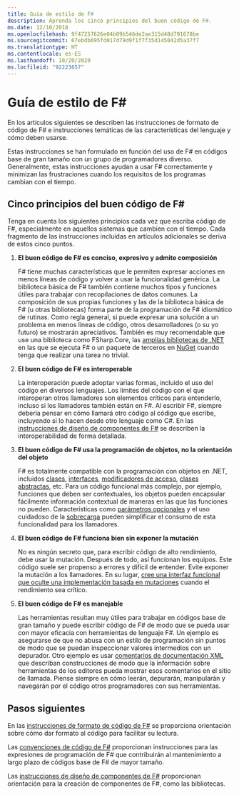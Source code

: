 ```yaml
---
title: Guía de estilo de F#
description: Aprenda los cinco principios del buen código de F#.
ms.date: 12/10/2018
ms.openlocfilehash: 9f47257626e04b09b546de2ae315d48d791678be
ms.sourcegitcommit: 67ebdb695fd017d79d9f1f7f35d145042d5a37f7
ms.translationtype: HT
ms.contentlocale: es-ES
ms.lasthandoff: 10/20/2020
ms.locfileid: "92223657"
---
```

# <a name="f-style-guide"></a>Guía de estilo de F#

En los artículos siguientes se describen las instrucciones de formato de código de F# e instrucciones temáticas de las características del lenguaje y cómo deben usarse.

Estas instrucciones se han formulado en función del uso de F# en códigos base de gran tamaño con un grupo de programadores diverso. Generalmente, estas instrucciones ayudan a usar F# correctamente y minimizan las frustraciones cuando los requisitos de los programas cambian con el tiempo.

## <a name="five-principles-of-good-f-code"></a>Cinco principios del buen código de F#

Tenga en cuenta los siguientes principios cada vez que escriba código de F#, especialmente en aquellos sistemas que cambien con el tiempo. Cada fragmento de las instrucciones incluidas en artículos adicionales se deriva de estos cinco puntos.

1. **El buen código de F# es conciso, expresivo y admite composición**

    F# tiene muchas características que le permiten expresar acciones en menos líneas de código y volver a usar la funcionalidad genérica. La biblioteca básica de F# también contiene muchos tipos y funciones útiles para trabajar con recopilaciones de datos comunes. La composición de sus propias funciones y las de la biblioteca básica de F# (u otras bibliotecas) forma parte de la programación de F# idiomático de rutinas. Como regla general, si puede expresar una solución a un problema en menos líneas de código, otros desarrolladores (o su yo futuro) se mostrarán apreciativos. También es muy recomendable que use una biblioteca como FSharp.Core, las [amplias bibliotecas de .NET](../../../api/index.md) en las que se ejecuta F# o un paquete de terceros en [NuGet](https://www.nuget.org/) cuando tenga que realizar una tarea no trivial.

2. **El buen código de F# es interoperable**

    La interoperación puede adoptar varias formas, incluido el uso del código en diversos lenguajes. Los límites del código con el que interoperan otros llamadores son elementos críticos para entenderlo, incluso si los llamadores también están en F#. Al escribir F#, siempre debería pensar en cómo llamará otro código al código que escribe, incluyendo si lo hacen desde otro lenguaje como C#. En las [instrucciones de diseño de componentes de F#](component-design-guidelines.md) se describen la interoperabilidad de forma detallada.

3. **El buen código de F# usa la programación de objetos, no la orientación del objeto**

    F# es totalmente compatible con la programación con objetos en .NET, incluidos [clases](../language-reference/classes.md), [interfaces](../language-reference/interfaces.md), [modificadores de acceso](../language-reference/access-control.md), [clases abstractas](../language-reference/abstract-classes.md), etc. Para un código funcional más complejo, por ejemplo, funciones que deben ser contextuales, los objetos pueden encapsular fácilmente información contextual de maneras en las que las funciones no pueden. Características como [parámetros opcionales](../language-reference/members/methods.md#optional-arguments) y el uso cuidadoso de la [sobrecarga](../language-reference/members/methods.md#overloaded-methods) pueden simplificar el consumo de esta funcionalidad para los llamadores.

4. **El buen código de F# funciona bien sin exponer la mutación**

    No es ningún secreto que, para escribir código de alto rendimiento, debe usar la mutación. Después de todo, así funcionan los equipos. Este código suele ser propenso a errores y difícil de entender. Evite exponer la mutación a los llamadores. En su lugar, [cree una interfaz funcional que oculte una implementación basada en mutaciones](conventions.md#performance) cuando el rendimiento sea crítico.

5. **El buen código de F# es manejable**

    Las herramientas resultan muy útiles para trabajar en códigos base de gran tamaño y puede escribir código de F# de modo que se pueda usar con mayor eficacia con herramientas de lenguaje F#. Un ejemplo es asegurarse de que no abusa con un estilo de programación sin puntos de modo que se puedan inspeccionar valores intermedios con un depurador. Otro ejemplo es usar [comentarios de documentación XML](../language-reference/xml-documentation.md) que describan construcciones de modo que la información sobre herramientas de los editores pueda mostrar esos comentarios en el sitio de llamada. Piense siempre en cómo leerán, depurarán, manipularán y navegarán por el código otros programadores con sus herramientas.

## <a name="next-steps"></a>Pasos siguientes

En las [instrucciones de formato de código de F#](formatting.md) se proporciona orientación sobre cómo dar formato al código para facilitar su lectura.

Las [convenciones de código de F#](conventions.md) proporcionan instrucciones para las expresiones de programación de F# que contribuirán al mantenimiento a largo plazo de códigos base de F# de mayor tamaño.

Las [instrucciones de diseño de componentes de F#](component-design-guidelines.md) proporcionan orientación para la creación de componentes de F#, como las bibliotecas.
